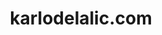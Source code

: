 ---
path: "/projects/portfolio"
title: "karlodelalic.com"
description: "This website, a personal showcase for my experience"
type: "project"
demo: "https://karlodelalic.com/"
github: "https://github.com/kdelalic/karlodelalic.com-gatsby"
tech: 
  - ReactJS
  - GatsbyJS
  - Sass
tags:
  - gatsby
  - static site
  - blazing fast
  - developer website
---